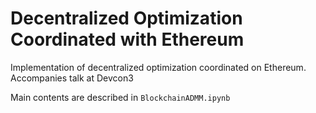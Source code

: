 # Decentralized Optimization Coordinated with Ethereum


Implementation of decentralized optimization coordinated on Ethereum. Accompanies talk at Devcon3

Main contents are described in `BlockchainADMM.ipynb`
